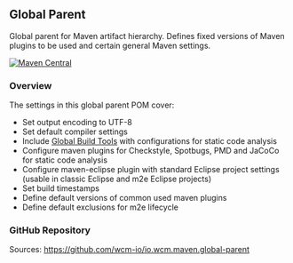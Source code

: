 ## Global Parent

Global parent for Maven artifact hierarchy. Defines fixed versions of Maven plugins to be used and certain general Maven settings.

[![Maven Central](https://maven-badges.herokuapp.com/maven-central/io.wcm.maven/io.wcm.maven.global-parent/badge.svg)](https://maven-badges.herokuapp.com/maven-central/io.wcm.maven/io.wcm.maven.global-parent)


### Overview

The settings in this global parent POM cover:

* Set output encoding to UTF-8
* Set default compiler settings
* Include [Global Build Tools](global-build-tools.html) with configurations for static code analysis
* Configure maven plugins for Checkstyle, Spotbugs, PMD and JaCoCo for static code analysis
* Configure maven-eclipse plugin with standard Eclipse project settings (usable in classic Eclipse and m2e Eclipse projects)
* Set build timestamps
* Define default versions of common used maven plugins
* Define default exclusions for m2e lifecycle


### GitHub Repository

Sources: https://github.com/wcm-io/io.wcm.maven.global-parent
